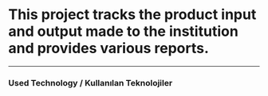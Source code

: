 # This project tracks the product input and output made to the institution and provides various reports.
<hr>
<h3>Used Technology / Kullanılan Teknolojiler</h3>
